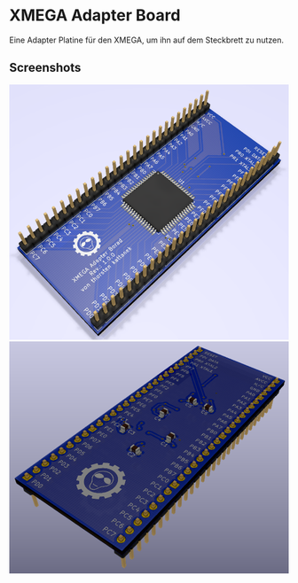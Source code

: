 # XMEGA Adapter Board
Eine Adapter Platine für den XMEGA, um ihn auf dem Steckbrett zu nutzen.

## Screenshots
![Screenshot1](screenshot1.png)
![Screenshot2](screenshot2.png)
